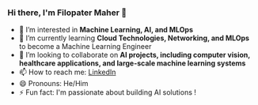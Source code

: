 ### Hi there, I'm Filopater Maher 👋
- 👀 I’m interested in **Machine Learning, AI, and MLOps**
- 🌱 I’m currently learning **Cloud Technologies, Networking, and MLOps** to become a Machine Learning Engineer
- 💞️ I’m looking to collaborate on **AI projects, including computer vision, healthcare applications, and large-scale machine learning systems**
- 📫 How to reach me: [LinkedIn](https://www.linkedin.com/in/filo1)
- 😄 Pronouns: He/Him
- ⚡ Fun fact: I'm passionate about building AI solutions !
<!---
FilopaterMaher/FilopaterMaher is a ✨ special ✨ repository because its `README.md` (this file) appears on your GitHub profile.
You can click the Preview link to take a look at your changes.
--->

